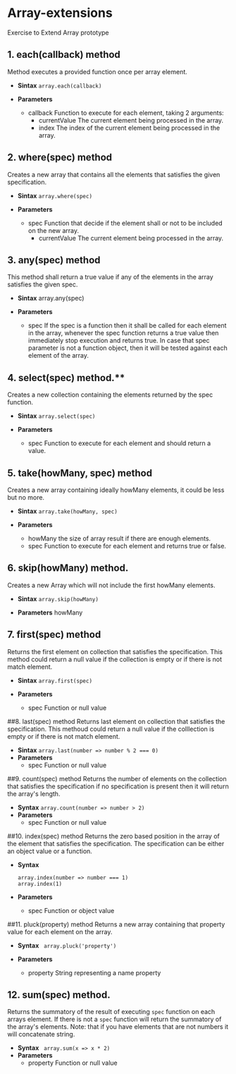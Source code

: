 # Array-extensions
Exercise to Extend Array prototype

## 1. each(callback) method
Method executes a provided function once per array element.

- **Sintax**
   ```array.each(callback)```

- **Parameters**
    * callback
        Function to execute for each element, taking 2 arguments:
        * currentValue
          The current element being processed in the array.
        * index
          The index of the current element being processed in the array.
        



## 2. where(spec) method
Creates a new array that contains all the elements that satisfies the given specification.

- **Sintax**
    ```array.where(spec)```

- **Parameters**
    * spec
        Function that decide if the element shall or not to be included on the new array.
        * currentValue
            The current element being processed in the array.
            
            
##  3. any(spec) method
This method shall return a true value if any of the elements in the array satisfies the given spec. 

- **Sintax**
    array.any(spec)

- **Parameters**
    * spec
        If the spec is a function then it shall be called for each element in the array, 
        whenever the spec function returns a true value then immediately stop execution and returns true. 
        In case that spec parameter is not a function object, 
        then it will be tested against each element of the array.
        
## 4. select(spec) method.**
Creates a new collection containing the elements returned by the spec function. 

- **Sintax**
    ```array.select(spec)```

- **Parameters**
    * spec
        Function to execute for each element and should return a value. 

     
## 5. take(howMany, spec) method
Creates a new array containing ideally howMany elements, it could be less but no more.

- **Sintax**
    ```array.take(howMany, spec)```

- **Parameters**
    * howMany
        the size of array result if there are enough elements.
    * spec
        Function to execute for each element and returns true or false.

## 6. skip(howMany) method.
Creates a new Array which will not include the first howMany elements.

- **Sintax**
    ```array.skip(howMany)```

- **Parameters**
    howMany
        
## 7. first(spec) method
Returns the first element on collection that satisfies the specification.
This method could return a null value if the collection is empty or if there is not match element.

- **Sintax**
    ```array.first(spec)```

- **Parameters**
    * spec
        Function or null value

##8. last(spec) method
Returns last element on collection that satisfies the specification.
This methoud could return a null value if the colllection is empty or if there is not match element.

- **Sintax**
    ```array.last(number => number % 2 === 0)```
- **Parameters**
    * spec
        Function or null value
        
##9. count(spec) method
Returns the number of elements on the collection that satisfies the specification
if no specification is present then it will return the array's length.

- **Syntax**
    ```array.count(number => number > 2)```
- **Parameters**
    * spec
        Function or null value

##10. index(spec) method
Returns the zero based position in the array of the element that satisfies
the specification. The specification can be either an object value or a function.

- **Syntax**
    ```
    array.index(number => number === 1)
    array.index(1)
    ```

- **Parameters**
    * spec
        Function or object value

##11. pluck(property) method
Returns a new array containing that property value for each element on the array.

- **Syntax**
    ``` array.pluck('property')```

- **Parameters**
    * property
        String representing a name property

## 12. sum(spec) method.
Returns the summatory of the result of executing `spec` function on each arrays element.
If there is not a `spec` function will return the summatory of the array's elements.
Note: that if you have elements that are not numbers it will concatenate string.

- **Syntax**
    ``` array.sum(x => x * 2)```
- **Parameters**
    * property
        Function or null value